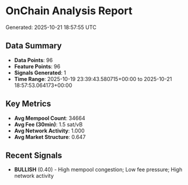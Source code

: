 # OnChain Analysis Report
Generated: 2025-10-21 18:57:55 UTC

## Data Summary
- **Data Points**: 96
- **Feature Points**: 96
- **Signals Generated**: 1
- **Time Range**: 2025-10-19 23:39:43.580715+00:00 to 2025-10-21 18:57:53.064173+00:00

## Key Metrics
- **Avg Mempool Count**: 34664
- **Avg Fee (30min)**: 1.5 sat/vB
- **Avg Network Activity**: 1.000
- **Avg Market Structure**: 0.647

## Recent Signals
- **BULLISH** (0.40) - High mempool congestion; Low fee pressure; High network activity
